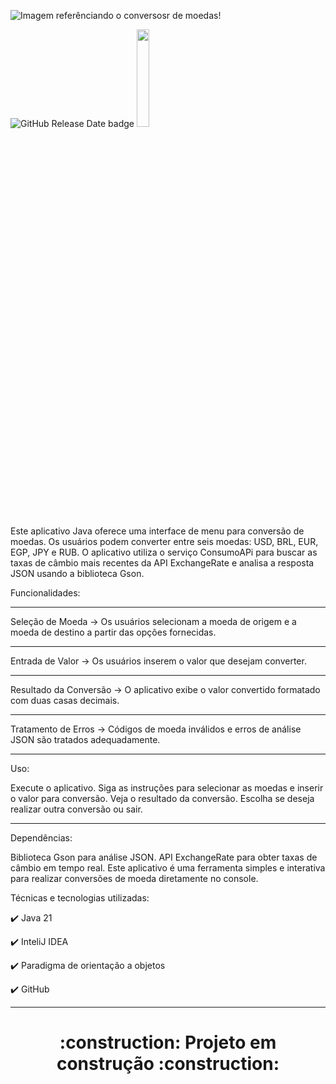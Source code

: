 ![Imagem referênciando o conversosr de moedas!](https://github.com/Cristian-Rosseli/conversor_de_moedas/assets/135030186/833481a9-0a05-4ddf-bc4d-dd3f311f942a)

![GitHub Release Date badge](https://img.shields.io/github/release-date/SubtitleEdit/SubtitleEdit) <img width="20%" loading="lazy" src="http://img.shields.io/static/v1?label=STATUS&message=EM%20DESENVOLVIMENTO&color=GREEN&style=for-the-badge"/>

<p> Este aplicativo Java oferece uma interface de menu para conversão de moedas. Os usuários podem converter entre seis moedas: USD, BRL, EUR, EGP, JPY e RUB. O aplicativo utiliza o serviço ConsumoAPi para buscar as taxas de câmbio mais recentes da API ExchangeRate e analisa a resposta JSON usando a biblioteca Gson.


Funcionalidades:
_____________________________________________________________________
Seleção de Moeda -> Os usuários selecionam a moeda de origem e a moeda de destino a partir das opções fornecidas.
_____________________________________________________________________
Entrada de Valor -> Os usuários inserem o valor que desejam converter.
_____________________________________________________________________
Resultado da Conversão -> O aplicativo exibe o valor convertido formatado com duas casas decimais.
_____________________________________________________________________
Tratamento de Erros -> Códigos de moeda inválidos e erros de análise JSON são tratados adequadamente.
_____________________________________________________________________

Uso: 

Execute o aplicativo.
Siga as instruções para selecionar as moedas e inserir o valor para conversão.
Veja o resultado da conversão.
Escolha se deseja realizar outra conversão ou sair.

_____________________________________________________________________


Dependências: 

Biblioteca Gson para análise JSON.
API ExchangeRate para obter taxas de câmbio em tempo real.
Este aplicativo é uma ferramenta simples e interativa para realizar conversões de moeda diretamente no console.</p>


Técnicas e tecnologias utilizadas: 

✔️ Java 21

✔️ InteliJ IDEA

✔️ Paradigma de orientação a objetos

✔️ GitHub
_____________________________________________________________________
<h1 width="20%" align="center"> 
    :construction:  Projeto em construção  :construction:
</h1>

